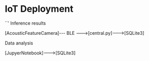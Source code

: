 # IoT Deployment

``'
Inference results

   [AcousticFeatureCamera]--- BLE --->[central.py]--->[SQLite3]

Data analysis

   [JupyerNotebook]--->[SQLite3]

```
